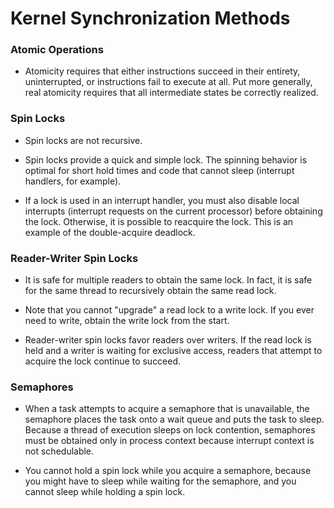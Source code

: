 # Kernel Synchronization Methods

### Atomic Operations
* Atomicity requires that either instructions succeed in their entirety, uninterrupted, or instructions fail to execute at all. Put more generally, real atomicity requires that all intermediate states be correctly realized.

### Spin Locks
* Spin locks are not recursive.

* Spin locks provide a quick and simple lock. The spinning behavior is optimal for short hold times and code that cannot sleep (interrupt handlers, for example).
* If a lock is used in an interrupt handler, you must also disable local interrupts (interrupt requests on the current processor) before obtaining the lock. Otherwise, it is possible to reacquire the lock. This is an example of the double-acquire deadlock.

### Reader-Writer Spin Locks
* It is safe for multiple readers to obtain the same lock. In fact, it is safe for the same thread to recursively obtain the same read lock.

* Note that you cannot "upgrade" a read lock to a write lock. If you ever need to write, obtain the write lock from the start.
* Reader-writer spin locks favor readers over writers. If the read lock is held and a writer is waiting for exclusive access, readers that attempt to acquire the lock continue to succeed.

### Semaphores
* When a task attempts to acquire a semaphore that is unavailable, the semaphore places the task onto a wait queue and puts the task to sleep. Because a thread of execution sleeps on lock contention, semaphores must be obtained only in process context because interrupt context is not schedulable.

* You cannot hold a spin lock while you acquire a semaphore, because you might have to sleep while waiting for the semaphore, and you cannot sleep while holding a spin lock.
